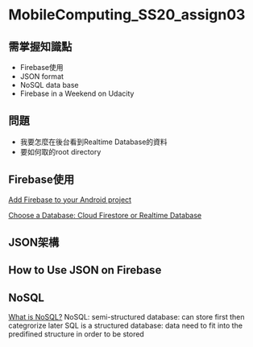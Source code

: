 # MobileComputing_SS20_assign03
## 需掌握知識點
- Firebase使用
- JSON format
- NoSQL data base
- Firebase in a Weekend on Udacity

## 問題
- 我要怎麼在後台看到Realtime Database的資料
- 要如何取的root directory


## Firebase使用
[Add Firebase to your Android project](https://firebase.google.com/docs/android/setup)

[Choose a Database: Cloud Firestore or Realtime Database](https://firebase.google.com/docs/database/rtdb-vs-firestore#writes_and_transactions)

## JSON架構

## How to Use JSON on Firebase

## NoSQL
[What is NoSQL?](https://www.youtube.com/watch?v=BgQFJ_UNIgw)
NoSQL: semi-structured database: can store first then categrorize later
SQL is a structured database: data need to fit into the predifined structure in order to be stored